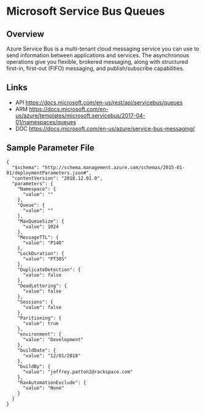 # Microsoft Service Bus Queues

## Overview
Azure Service Bus is a multi-tenant cloud messaging service you can use to send information between applications and services. The asynchronous operations give you flexible, brokered messaging, along with structured first-in, first-out (FIFO) messaging, and publish/subscribe capabilities.

## Links
- API https://docs.microsoft.com/en-us/rest/api/servicebus/queues
- ARM https://docs.microsoft.com/en-us/azure/templates/microsoft.servicebus/2017-04-01/namespaces/queues
- DOC https://docs.microsoft.com/en-us/azure/service-bus-messaging/

## Sample Parameter File
```
{
  "$schema": "http://schema.management.azure.com/schemas/2015-01-01/deploymentParameters.json#",
  "contentVersion": "2018.12.01.0",
  "parameters": {
    "Namespace": {
      "value": ""
    },
    "Queue": {
      "value": ""
    },
    "MaxQueueSize": {
      "value": 1024
    },
    "MessageTTL": {
      "value": "P14D"
    },
    "LockDuration": {
      "value": "PT30S"
    },
    "DuplicateDetection": {
      "value": false
    },
    "DeadLettering": {
      "value": false
    },
    "Sessions": {
      "value": false
    },
    "Paritioning": {
      "value": true
    },
    "environment": {
      "value": "Development"
    },
    "buildDate": {
      "value": "12/01/2018"
    },
    "buildBy": {
      "value": "jeffrey.patton2@rackspace.com"
    },
    "RaxAutomationExclude": {
      "value": "None"
    }
  }
}
```